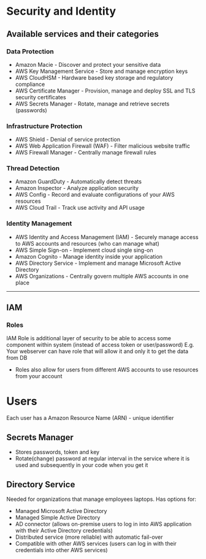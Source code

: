 # Security and Identity

## Available services and their categories

### Data Protection

* Amazon Macie - Discover and protect your sensitive data
* AWS Key Management Service - Store and manage encryption keys
* AWS CloudHSM - Hardware based key storage and regulatory compliance
* AWS Certificate Manager - Provision, manage and deploy SSL and TLS security certificates
* AWS Secrets Manager - Rotate, manage and retrieve secrets (passwords)

### Infrastructure Protection

* AWS Shield - Denial of service protection
* AWS Web Application Firewall (WAF) - Filter malicious website traffic
* AWS Firewall Manager - Centrally manage firewall rules

### Thread Detection

* Amazon GuardDuty - Automatically detect threats
* Amazon Inspector - Analyze application security
* AWS Config - Record and evaluate configurations of your AWS resources
* AWS Cloud Trail - Track use activity and API usage

### Identity Management

* AWS Identity and Access Management (IAM) - Securely manage access to AWS accounts and resources (who can manage what)
* AWS Simple Sign-on - Implement cloud single sing-on
* Amazon Cognito - Manage identity inside your application
* AWS Directory Service - Implement and manage Microsoft Active Directory
* AWS Organizations - Centrally govern multiple AWS accounts in one place

___

## IAM

### Roles

IAM Role is additional layer of security to be able to access some component within system
(instead of access token or user/password)
E.g. Your webserver can have role that will allow it and only it to get the data from DB

- Roles also allow for users from different AWS accounts to use resources from your account

# Users

Each user has a Amazon Resource Name (ARN) - unique identifier

## Secrets Manager

- Stores passwords, token and key
- Rotate(change) password at regular interval in the service where it is used and subsequently in your code when you get
  it

## Directory Service

Needed for organizations that manage employees laptops.
Has options for:

* Managed Microsoft Active Directory
* Managed Simple Active Directory
* AD connector (allows on-premise users to log in into AWS application with their Active Directory credentials)
* Distributed service (more reliable) with automatic fail-over
* Compatible with other AWS services (users can log in with their credentials into other AWS services)